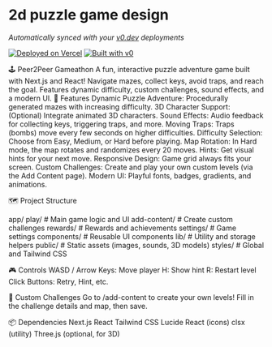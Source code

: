 # 2d puzzle game design

*Automatically synced with your [v0.dev](https://v0.dev) deployments*

[![Deployed on Vercel](https://img.shields.io/badge/Deployed%20on-Vercel-black?style=for-the-badge&logo=vercel)](https://vercel.com/praveenb1402-2127s-projects/v0-2d-puzzle-game-design)
[![Built with v0](https://img.shields.io/badge/Built%20with-v0.dev-black?style=for-the-badge)](https://v0.dev/chat/projects/9XAkEfNa89o)

🕹️ Peer2Peer Gameathon
A fun, interactive puzzle adventure game built with Next.js and React!
Navigate mazes, collect keys, avoid traps, and reach the goal. Features dynamic difficulty, custom challenges, sound effects, and a modern UI.
🚀 Features
Dynamic Puzzle Adventure: Procedurally generated mazes with increasing difficulty.
3D Character Support: (Optional) Integrate animated 3D characters.
Sound Effects: Audio feedback for collecting keys, triggering traps, and more.
Moving Traps: Traps (bombs) move every few seconds on higher difficulties.
Difficulty Selection: Choose from Easy, Medium, or Hard before playing.
Map Rotation: In Hard mode, the map rotates and randomizes every 20 moves.
Hints: Get visual hints for your next move.
Responsive Design: Game grid always fits your screen.
Custom Challenges: Create and play your own custom levels (via the Add Content page).
Modern UI: Playful fonts, badges, gradients, and animations.

🗺️ Project Structure

app/
  play/                # Main game logic and UI
  add-content/         # Create custom challenges
  rewards/             # Rewards and achievements
  settings/            # Game settings
components/            # Reusable UI components
lib/                   # Utility and storage helpers
public/                # Static assets (images, sounds, 3D models)
styles/                # Global and Tailwind CSS


🎮 Controls
WASD / Arrow Keys: Move player
H: Show hint
R: Restart level
Click Buttons: Retry, Hint, etc.

📝 Custom Challenges
Go to /add-content to create your own levels!
Fill in the challenge details and map, then save.


📦 Dependencies
Next.js
React
Tailwind CSS
Lucide React (icons)
clsx (utility)
Three.js (optional, for 3D)


